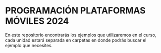 # PROGRAMACIÓN PLATAFORMAS MÓVILES 2024
En este repositorio encontrarás los ejemplos que utilizaremos en el curso, cada unidad estará separada en carpetas en donde podrás buscar el ejemplo que necesites.
